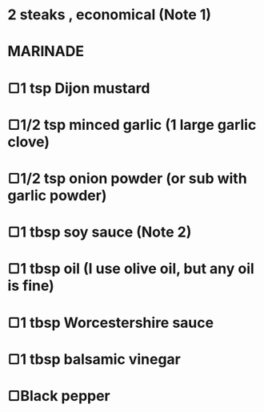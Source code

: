 # 2 steaks , economical (Note 1)
# MARINADE
# ▢1 tsp Dijon mustard
# ▢1/2 tsp minced garlic (1 large garlic clove)
# ▢1/2 tsp onion powder (or sub with garlic powder)
# ▢1 tbsp soy sauce (Note 2)
# ▢1 tbsp oil (I use olive oil, but any oil is fine)
# ▢1 tbsp Worcestershire sauce
# ▢1 tbsp balsamic vinegar
# ▢Black pepper